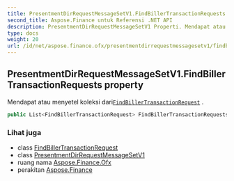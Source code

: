 ```yaml
---
title: PresentmentDirRequestMessageSetV1.FindBillerTransactionRequests
second_title: Aspose.Finance untuk Referensi .NET API
description: PresentmentDirRequestMessageSetV1 Properti. Mendapat atau menyetel koleksi dariFindBillerTransactionRequest .
type: docs
weight: 20
url: /id/net/aspose.finance.ofx/presentmentdirrequestmessagesetv1/findbillertransactionrequests/
---
```

## PresentmentDirRequestMessageSetV1.FindBillerTransactionRequests property

Mendapat atau menyetel koleksi dari[`FindBillerTransactionRequest`](../../../aspose.finance.ofx.billerdirectory/findbillertransactionrequest/) .

```csharp
public List<FindBillerTransactionRequest> FindBillerTransactionRequests { get; set; }
```

### Lihat juga

* class [FindBillerTransactionRequest](../../../aspose.finance.ofx.billerdirectory/findbillertransactionrequest/)
* class [PresentmentDirRequestMessageSetV1](../)
* ruang nama [Aspose.Finance.Ofx](../../presentmentdirrequestmessagesetv1/)
* perakitan [Aspose.Finance](../../../)


